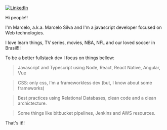 [![LinkedIn][linkedin-shield]][linkedin-url]

Hi people!!

I'm Marcelo, a.k.a. Marcelo Silva and I'm a javascript developer focused on Web technologies.

I love learn things, TV series, movies, NBA, NFL and our loved soccer in Brasil!!!

To be a better fullstack dev I focus on things bellow:

> Javascript and Typescript using Node, React, React Native, Angular, Vue

> CSS: only css, I'm a frameworkless dev (but, I know about some frameworks)

> Best practices using Relational Databases, clean code and a clean archictecture.

> Some things like bitbucket pipelines, Jenkins and AWS resources.


That's it!!


[linkedin-shield]: https://img.shields.io/badge/-LinkedIn-black.svg?style=flat-square&logo=linkedin&colorB=555
[linkedin-url]: https://www.linkedin.com/in/marcelo-lopes-da-silva-2b831856/
